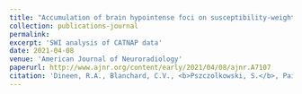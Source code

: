 ```yaml
---
title: "Accumulation of brain hypointense foci on susceptibility-weighted imaging in childhood ataxia telangiectasia"
collection: publications-journal
permalink: 
excerpt: 'SWI analysis of CATNAP data'
date: 2021-04-08
venue: 'American Journal of Neuroradiology'
paperurl: http://www.ajnr.org/content/early/2021/04/08/ajnr.A7107
citation: 'Dineen, R.A., Blanchard, C.V., <b>Pszczolkowski, S.</b>, Paine, S., Prasad, M., Chow, G., Whitehouse, W.P., Auer, D.P., 2021. &quot;Accumulation of brain hypointense foci on susceptibility-weighted imaging in childhood ataxia telangiectasia&quot; <i>American Journal of Neuroradiology</i>'
---
```

